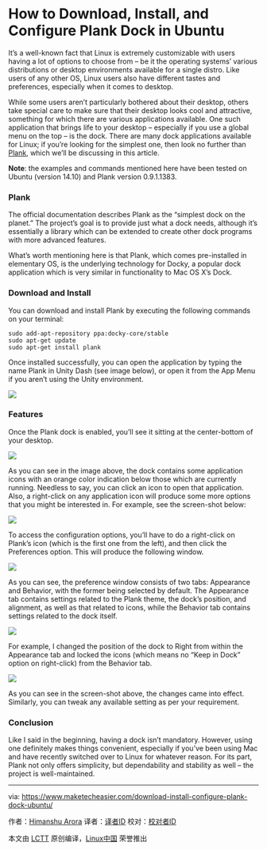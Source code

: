 How to Download, Install, and Configure Plank Dock in Ubuntu
================================================================================
It’s a well-known fact that Linux is extremely customizable with users having a lot of options to choose from – be it the operating systems’ various distributions or desktop environments available for a single distro. Like users of any other OS, Linux users also have different tastes and preferences, especially when it comes to desktop.

While some users aren’t particularly bothered about their desktop, others take special care to make sure that their desktop looks cool and attractive, something for which there are various applications available. One such application that brings life to your desktop – especially if you use a global menu on the top – is the dock. There are many dock applications available for Linux; if you’re looking for the simplest one, then look no further than [Plank][1], which we’ll be discussing in this article.

**Note**: the examples and commands mentioned here have been tested on Ubuntu (version 14.10) and Plank version 0.9.1.1383.

### Plank ###

The official documentation describes Plank as the “simplest dock on the planet.” The project’s goal is to provide just what a dock needs, although it’s essentially a library which can be extended to create other dock programs with more advanced features.

What’s worth mentioning here is that Plank, which comes pre-installed in elementary OS, is the underlying technology for Docky, a popular dock application which is very similar in functionality to Mac OS X’s Dock.

### Download and Install ###

You can download and install Plank by executing the following commands on your terminal:

    sudo add-apt-repository ppa:docky-core/stable
    sudo apt-get update
    sudo apt-get install plank

Once installed successfully, you can open the application by typing the name Plank in Unity Dash (see image below), or open it from the App Menu if you aren’t using the Unity environment.

![](https://www.maketecheasier.com/assets/uploads/2015/09/plank-unity-dash.png)

### Features ###

Once the Plank dock is enabled, you’ll see it sitting at the center-bottom of your desktop.

![](https://www.maketecheasier.com/assets/uploads/2015/09/plank-enabled-new.jpg)

As you can see in the image above, the dock contains some application icons with an orange color indication below those which are currently running. Needless to say, you can click an icon to open that application. Also, a right-click on any application icon will produce some more options that you might be interested in. For example, see the screen-shot below:

![](https://www.maketecheasier.com/assets/uploads/2015/09/plank-right-click-icons-new.jpg)

To access the configuration options, you’ll have to do a right-click on Plank’s icon (which is the first one from the left), and then click the Preferences option. This will produce the following window.

![](https://www.maketecheasier.com/assets/uploads/2015/09/plank-preferences.png)

As you can see, the preference window consists of two tabs: Appearance and Behavior, with the former being selected by default. The Appearance tab contains settings related to the Plank theme, the dock’s position, and alignment, as well as that related to icons, while the Behavior tab contains settings related to the dock itself.

![](https://www.maketecheasier.com/assets/uploads/2015/09/plank-behavior-settings.png)

For example, I changed the position of the dock to Right from within the Appearance tab and locked the icons (which means no “Keep in Dock” option on right-click) from the Behavior tab.

![](https://www.maketecheasier.com/assets/uploads/2015/09/plank-right-lock-new.jpg)

As you can see in the screen-shot above, the changes came into effect. Similarly, you can tweak any available setting as per your requirement.

### Conclusion ###

Like I said in the beginning, having a dock isn’t mandatory. However, using one definitely makes things convenient, especially if you’ve been using Mac and have recently switched over to Linux for whatever reason. For its part, Plank not only offers simplicity, but dependability and stability as well – the project is well-maintained.

--------------------------------------------------------------------------------

via: https://www.maketecheasier.com/download-install-configure-plank-dock-ubuntu/

作者：[Himanshu Arora][a]
译者：[译者ID](https://github.com/译者ID)
校对：[校对者ID](https://github.com/校对者ID)

本文由 [LCTT](https://github.com/LCTT/TranslateProject) 原创编译，[Linux中国](https://linux.cn/) 荣誉推出

[a]:https://www.maketecheasier.com/author/himanshu/
[1]:https://launchpad.net/plank